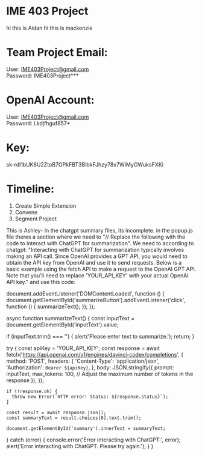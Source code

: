 # IME 403 Project

hi this is Aidan
hi this is mackenzie

# Team Project Email:  </br >
User: IME403Project@gmail.com  </br >
Password: IME403Project***    </br >

# OpenAI Account:   </br >
User: IME403Project@gmail.com </br >
Password: Lkdjfhguf857*       </br >

# Key:
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


# Timeline: 

1. Create Simple Extension
2. Convene
3. Segment Project

This is Ashley- In the chatgpt summary files, its incomplete. in the popup.js file theres a section where we need to "// Replace the following with the code to interact with ChatGPT for summarization". We need to according to chatgpt: "Interacting with ChatGPT for summarization typically involves making an API call. Since OpenAI provides a GPT API, you would need to obtain the API key from OpenAI and use it to send requests. Below is a basic example using the fetch API to make a request to the OpenAI GPT API. Note that you'll need to replace 'YOUR_API_KEY' with your actual OpenAI API key." and use this code: 

document.addEventListener('DOMContentLoaded', function () {
  document.getElementById('summarizeButton').addEventListener('click', function () {
    summarizeText();
  });
});

async function summarizeText() {
  const inputText = document.getElementById('inputText').value;

  if (inputText.trim() === '') {
    alert('Please enter text to summarize.');
    return;
  }

  try {
    const apiKey = 'YOUR_API_KEY';
    const response = await fetch('https://api.openai.com/v1/engines/davinci-codex/completions', {
      method: 'POST',
      headers: {
        'Content-Type': 'application/json',
        'Authorization': `Bearer ${apiKey}`,
      },
      body: JSON.stringify({
        prompt: inputText,
        max_tokens: 100, // Adjust the maximum number of tokens in the response
      }),
    });

    if (!response.ok) {
      throw new Error(`HTTP error! Status: ${response.status}`);
    }

    const result = await response.json();
    const summaryText = result.choices[0].text.trim();

    document.getElementById('summary').innerText = summaryText;
  } catch (error) {
    console.error('Error interacting with ChatGPT:', error);
    alert('Error interacting with ChatGPT. Please try again.');
  }
}
